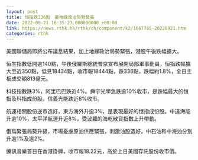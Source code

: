 ```yaml
---
layout: post
title: 恒指跌336點　憂地緣政治局勢緊張
date: 2022-09-21 16:35:23.000000000 +08:00
link: https://news.rthk.hk/rthk/ch/component/k2/1667785-20220921.htm
categories: rthk
---
```


美國聯儲局即將公布議息結果，加上地緣政治局勢緊張，港股午後跌幅擴大。

恒生指數低開逾140點，午後俄羅斯總統普京宣布展開局部軍事動員，恒指跌幅擴大至近350點，低見18434點，收市報18444點，跌336點，跌幅約1.8%，全日主板成交額813億元。

科技指數跌3%，阿里巴巴跌近4%。舜宇光學急跌逾10%收市，是跌幅最大的恒指及科指成份股。信義光能跌近8%收市。

航運相關股份逆市造好，東方海外升逾3%，是表現最好的恒指成份股。中遠海能升逾10%，太平洋航運升近8%，受波羅的海乾散貨指數上升帶動。

俄烏緊張局勢升級，市場憂慮原油供應緊張，刺激油股造好，中石油和中海油分別升逾1%及逾2%。

騰訊音樂首日在香港掛牌，收市報18.22元，高於上日美國存託股份收市價。
